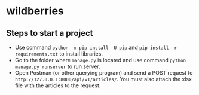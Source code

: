 # wildberries

## Steps to start a project
  - Use command `python -m pip install -U pip` and `pip install -r requirements.txt` to install libraries.
  - Go to the folder where `manage.py` is located and use command `python manage.py runserver` to run server.
  - Open Postman (or other querying program) and send a POST request to `http://127.0.0.1:8000/api/v1/articles/`. You must also attach the xlsx file with the articles to the request.
